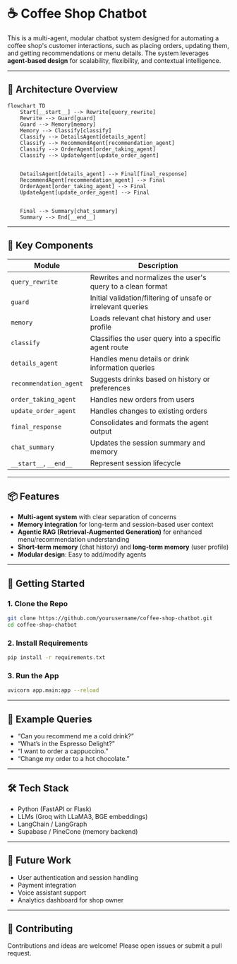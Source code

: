 
# ☕ Coffee Shop Chatbot

This is a multi-agent, modular chatbot system designed for automating a coffee shop's customer interactions, such as placing orders, updating them, and getting recommendations or menu details. The system leverages **agent-based design** for scalability, flexibility, and contextual intelligence.

---

## 🔁 Architecture Overview

```mermaid
flowchart TD
    Start[__start__] --> Rewrite[query_rewrite]
    Rewrite --> Guard[guard]
    Guard --> Memory[memory]
    Memory --> Classify[classify]
    Classify --> DetailsAgent[details_agent]
    Classify --> RecommendAgent[recommendation_agent]
    Classify --> OrderAgent[order_taking_agent]
    Classify --> UpdateAgent[update_order_agent]


    DetailsAgent[details_agent] --> Final[final_response]
    RecommendAgent[recommendation_agent] --> Final
    OrderAgent[order_taking_agent] --> Final
    UpdateAgent[update_order_agent] --> Final


    Final --> Summary[chat_summary]
    Summary --> End[__end__]
```

---

## 🧠 Key Components

| Module | Description |
|--------|-------------|
| `query_rewrite` | Rewrites and normalizes the user's query to a clean format |
| `guard` | Initial validation/filtering of unsafe or irrelevant queries |
| `memory` | Loads relevant chat history and user profile |
| `classify` | Classifies the user query into a specific agent route |
| `details_agent` | Handles menu details or drink information queries |
| `recommendation_agent` | Suggests drinks based on history or preferences |
| `order_taking_agent` | Handles new orders from users |
| `update_order_agent` | Handles changes to existing orders |
| `final_response` | Consolidates and formats the agent output |
| `chat_summary` | Updates the session summary and memory |
| `__start__`, `__end__` | Represent session lifecycle |

---

## 📦 Features

- **Multi-agent system** with clear separation of concerns
- **Memory integration** for long-term and session-based user context
- **Agentic RAG (Retrieval-Augmented Generation)** for enhanced menu/recommendation understanding
- **Short-term memory** (chat history) and **long-term memory** (user profile)
- **Modular design**: Easy to add/modify agents

---

## 🚀 Getting Started

### 1. Clone the Repo
```bash
git clone https://github.com/yourusername/coffee-shop-chatbot.git
cd coffee-shop-chatbot
```

### 2. Install Requirements
```bash
pip install -r requirements.txt
```

### 3. Run the App
```bash
uvicorn app.main:app --reload
```

---

## 📌 Example Queries

- “Can you recommend me a cold drink?”
- “What’s in the Espresso Delight?”
- “I want to order a cappuccino.”
- “Change my order to a hot chocolate.”


---

## 🛠 Tech Stack

- Python (FastAPI or Flask)
- LLMs (Groq with LLaMA3, BGE embeddings)
- LangChain / LangGraph
- Supabase / PineCone (memory backend)

---

## 🧩 Future Work

- User authentication and session handling
- Payment integration
- Voice assistant support
- Analytics dashboard for shop owner

---

## 🤝 Contributing

Contributions and ideas are welcome! Please open issues or submit a pull request.

